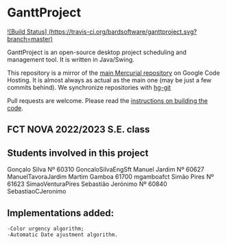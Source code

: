 GanttProject
============
[![Build Status] (https://travis-ci.org/bardsoftware/ganttproject.svg?branch=master)](https://travis-ci.org/bardsoftware/ganttproject)

GanttProject is an open-source desktop project scheduling and management tool. It is written in Java/Swing.

This repository is a mirror of the [main Mercurial repository](https://code.google.com/p/ganttproject/source/browse/) on Google Code Hosting. It is almost always as actual as the main one (may be just a few commits behind). We synchronize repositories with [hg-git](http://hg-git.github.io/)

Pull requests are welcome. Please read the [instructions on building the code](https://code.google.com/p/ganttproject/wiki/BuildingGanttProject).

## FCT NOVA 2022/2023 S.E. class 
## Students involved in this project

Gonçalo Silva       Nº 60310    GoncaloSilvaEngSft
Manuel Jardim 	    Nº 60627    ManuelTavoraJardim
Martim Gamboa   	61700       mgamboafct
Simão Pires	    	Nº 61623    SimaoVenturaPires
Sebastião Jerónimo 	Nº 60840    SebastiaoCJeronimo

## Implementations added:
    -Color urgency algorithm;
    -Automatic Date ajustment algorithm.
